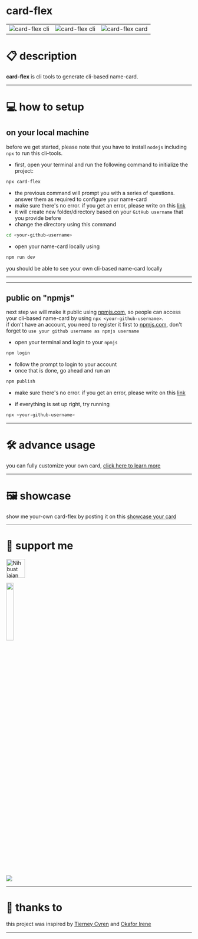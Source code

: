 # card-flex

|  |  |  |
| -------- | -------- | -------- |
| ![card-flex cli](https://github.com/depapp/card-flex/assets/6134774/57d7f0ec-9ecd-4aab-8bee-611fdbdd54b9) | ![card-flex cli](https://github.com/depapp/card-flex/assets/6134774/a9655755-4f07-41a5-8c2a-a7ced4bd9ce6) | ![card-flex card](https://github.com/depapp/card-flex/assets/6134774/dfba92fd-0974-468a-b896-548cd24f6ac7) |

# :clipboard: description
__card-flex__ is cli tools to generate cli-based name-card.

---

# :computer: how to setup
## on your local machine
before we get started, please note that you have to install `nodejs` including `npx` to run this cli-tools.
- first, open your terminal and run the following command to initialize the project:
```bash
npx card-flex
```
- the previous command will prompt you with a series of questions. answer them as required to configure your name-card
- make sure there's no error. if you get an error, please write on this [link](https://github.com/depapp/card-flex/issues/new)
- it will create new folder/directory based on your `GitHub username` that you provide before
- change the directory using this command
```bash
cd <your-github-username>
```
- open your name-card locally using
```bash
npm run dev
```
you should be able to see your own cli-based name-card locally

---
---

## public on "npmjs"
next step we will make it public using [npmjs.com](https://www.npmjs.com), so people can access your cli-based name-card by using `npx <your-github-username>`. \
if don't have an account, you need to register it first to [npmjs.com](https://www.npmjs.com/signup), don't forget to `use your github username as npmjs username`
- open your terminal and login to your `npmjs`
```bash
npm login
```
- follow the prompt to login to your account
- once that is done, go ahead and run an
```bash
npm publish
```
- make sure there's no error. if you get an error, please write on this [link](https://github.com/depapp/card-flex/issues/new)

- if everything is set up right, try running
```bash
npx <your-github-username>
```

---

# :hammer_and_wrench: advance usage
you can fully customize your own card, [click here to learn more](/ADVANCE_USAGE.md)

---

# :framed_picture: showcase
show me your-own card-flex by posting it on this [showcase your card](https://github.com/depapp/card-flex/discussions/categories/showcase-your-card)

---

# :muscle: support me
<a href="https://www.nihbuatjajan.com/depapp" target="_blank"><img src="https://d4xyvrfd64gfm.cloudfront.net/buttons/default-cta.png" alt="Nih buat jajan" style="height: 51px !important;" ></a>

<a href="https://saweria.co/depapp" target="_blank"><img src="https://github-production-user-asset-6210df.s3.amazonaws.com/6134774/278801090-c4efd5c9-c0a7-43dc-9ea1-c21bc1a55203.png" width="20%" height="20%"></a>

<a href="https://www.paypal.me/depapp" target="_blank"><img src="https://www.paypalobjects.com/digitalassets/c/website/marketing/apac/C2/logos-buttons/optimize/44_Yellow_PayPal_Pill_Button.png"></a>

---

# :handshake: thanks to
this project was inspired by [Tierney Cyren](https://github.com/bnb) and [Okafor Irene](https://github.com/Irene-24)

---
